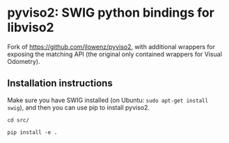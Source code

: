 # pyviso2: SWIG python bindings for libviso2
Fork of https://github.com/jlowenz/pyviso2, with additional wrappers for exposing the matching API (the original only contained wrappers for Visual Odometry).

## Installation instructions
Make sure you have SWIG installed (on Ubuntu: `sudo apt-get install swig`), and then you can use pip to install pyviso2.

`` cd src/ ``

`` pip install -e . ``


